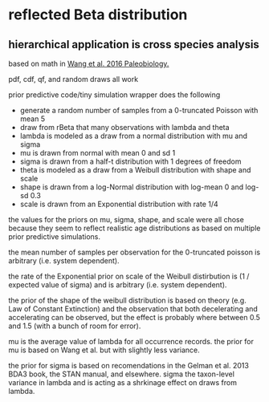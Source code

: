 reflected Beta distribution
===========================

hierarchical application is cross species analysis
--------------------------------------------------

based on math in [Wang et al. 2016
Paleobiology.](http://paleobiol.geoscienceworld.org/content/42/2/240.abstract)

pdf, cdf, qf, and random draws all work

prior predictive code/tiny simulation wrapper does the following

-  generate a random number of samples from a 0-truncated Poisson with mean 5
-  draw from rBeta that many observations with lambda and theta
-  lambda is modeled as a draw from a normal distribution with mu and sigma
-  mu is drawn from normal with mean 0 and sd 1
-  sigma is drawn from a half-t distribution with 1 degrees of freedom
-  theta is modeled as a draw from a Weibull distribution with shape and scale
-  shape is drawn from a log-Normal distribution with log-mean 0 and log-sd 0.3
-  scale is drawn from an Exponential distribution with rate 1/4

the values for the priors on mu, sigma, shape, and scale were all chose because
they seem to reflect realistic age distributions as based on multiple prior
predictive simulations.


the mean number of samples per observation for the 0-truncated poisson is arbitrary (i.e. system dependent).

the rate of the Exponential prior on scale of the Weibull distirbution is (1 / expected value of sigma) and is arbitrary (i.e. system dependent).

the prior of the shape of the weibull distribution is based on theory (e.g. Law
of Constant Extinction) and the observation that both decelerating and
accelerating can be observed, but the effect is probably where between 0.5 and
1.5 (with a bunch of room for error).

mu is the average value of lambda for all occurrence records. the prior for mu is based on Wang et al. but with slightly less variance.

the prior for sigma is based on recomendations in the Gelman et al. 2013 BDA3 book, the STAN manual, and elsewhere. sigma the taxon-level variance in lambda and is acting as a shrkinage effect on draws from lambda.


